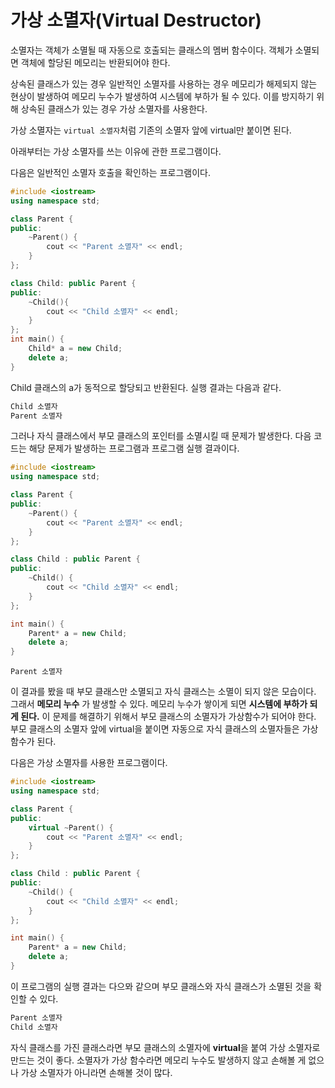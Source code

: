  # 가상 소멸자(Virtual Destructor)
 
 소멸자는 객체가 소멸될 때 자동으로 호출되는 클래스의 멤버 함수이다. 객체가 소멸되면 객체에 할당된 메모리는 반환되어야 한다.
 
상속된 클래스가 있는 경우 일반적인 소멸자를 사용하는 경우 메모리가 해제되지 않는 현상이 발생하여 메모리 누수가 발생하여 시스템에 부하가 될 수 있다. 
이를 방지하기 위해 상속된 클래스가 있는 경우 가상 소멸자를 사용한다.

가상 소멸자는 ``virtual 소멸자``처럼 기존의 소멸자 앞에 virtual만 붙이면 된다.

아래부터는 가상 소멸자를 쓰는 이유에 관한 프로그램이다.

다음은 일반적인 소멸자 호출을 확인하는 프로그램이다.

```cpp
#include <iostream>
using namespace std;

class Parent {
public:
	~Parent() {
		cout << "Parent 소멸자" << endl;
	}
};

class Child: public Parent {
public:
	~Child(){
		cout << "Child 소멸자" << endl;
	}
};
int main() {
	Child* a = new Child;
	delete a;
}
```
Child 클래스의 a가 동적으로 할당되고 반환된다. 실행 결과는 다음과 같다.

```c++
Child 소멸자
Parent 소멸자
```

그러나 자식 클래스에서 부모 클래스의 포인터를 소멸시킬 때 문제가 발생한다.
다음 코드는 해당 문제가 발생하는 프로그램과 프로그램 실행  결과이다.

```cpp 
#include <iostream>
using namespace std;

class Parent {
public:
	~Parent() {
		cout << "Parent 소멸자" << endl;
	}
};

class Child : public Parent {
public:
	~Child() {
		cout << "Child 소멸자" << endl;
	}
};

int main() {
	Parent* a = new Child;
	delete a;
}
```

``` Parent 소멸자 ```

이 결과를 봤을 때 부모 클래스만 소멸되고 자식 클래스는 소멸이 되지 않은 모습이다. 그래서 **메모리 누수** 가 발생할 수  있다. 메모리 누수가 쌓이게 되면 **시스템에 부하가 되게 된다.** 이 문제를 해결하기 위해서 부모 클래스의 소멸자가 가상함수가 되어야 한다. 부모 클래스의 소멸자 앞에 virtual을 붙이면 자동으로 자식 클래스의 소멸자들은 가상함수가 된다.

다음은 가상 소멸자를 사용한 프로그램이다.

```cpp 
#include <iostream>
using namespace std;

class Parent {
public:
	virtual ~Parent() {
		cout << "Parent 소멸자" << endl;
	}
};

class Child : public Parent {
public:
	~Child() {
		cout << "Child 소멸자" << endl;
	}
};

int main() {
	Parent* a = new Child;
	delete a;
}
```
이 프로그램의 실행 결과는 다으뫄 같으며 부모 클래스와 자식 클래스가 소멸된 것을 확인할 수 있다.

```c++
Parent 소멸자
Child 소멸자 
```

자식 클래스를 가진 클래스라면 부모 클래스의 소멸자에 **virtual**을 붙여 가상 소멸자로 만드는 것이 좋다. 소멸자가 가상 함수라면 메모리 누수도 발생하지 않고 손해볼 게 없으나 가상 소멸자가 아니라면 손해볼 것이 많다.  
